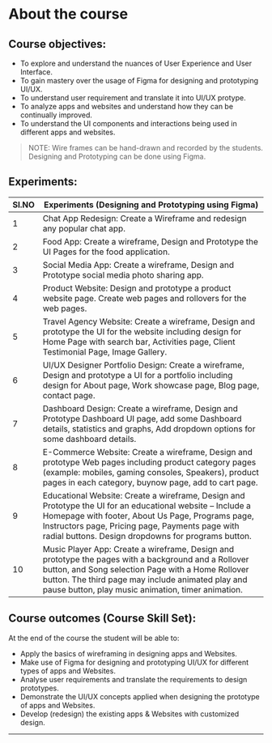 # About the course
## Course objectives:

- To explore and understand the nuances of User Experience and User Interface.
- To gain mastery over the usage of Figma for designing and prototyping UI/UX.
- To understand user requirement and translate it into UI/UX protype.
- To analyze apps and websites and understand how they can be continually improved.
- To understand the UI components and interactions being used in different apps and websites.

> NOTE: Wire frames can be hand-drawn and recorded by the students. Designing and Prototyping can be done using Figma.

## Experiments:
| Sl.NO | Experiments (Designing and Prototyping using Figma)                                                                                                                                                                                                                      |
| ----- | ------------------------------------------------------------------------------------------------------------------------------------------------------------------------------------------------------------------------------------------------------------------------ |
| 1     | Chat App Redesign: Create a Wireframe and redesign any popular chat app.                                                                                                                                                                                                 |
| 2     | Food App: Create a wireframe, Design and Prototype the UI Pages for the food application.                                                                                                                                                                                |
| 3     | Social Media App: Create a wireframe, Design and Prototype social media photo sharing app.                                                                                                                                                                               |
| 4     | Product Website: Design and prototype a product website page. Create web pages and rollovers for the web pages.                                                                                                                                                          |
| 5     | Travel Agency Website: Create a wireframe, Design and prototype the UI for the website including design for Home Page with search bar, Activities page, Client Testimonial Page, Image Gallery.                                                                          |
| 6     | UI/UX Designer Portfolio Design: Create a wireframe, Design and prototype a UI for a portfolio including design for About page, Work showcase page, Blog page, contact page.                                                                                             |
| 7     | Dashboard Design: Create a wireframe, Design and Prototype Dashboard UI page, add some Dashboard details, statistics and graphs, Add dropdown options for some dashboard details.                                                                                        |
| 8     | E-Commerce Website: Create a wireframe, Design and prototype Web pages including product category pages (example: mobiles, gaming consoles, Speakers), product pages in each category, buynow page, add to cart page.                                                    |
| 9     | Educational Website: Create a wireframe, Design and Prototype the UI for an educational website – Include a Homepage with footer, About Us Page, Programs page, Instructors page, Pricing page, Payments page with radial buttons. Design dropdowns for programs button. |
| 10    | Music Player App: Create a wireframe, Design and prototype the pages with a background and a Rollover button, and Song selection Page with a Home Rollover button. The third page may include animated play and pause button, play music animation, timer animation.     |

## Course outcomes (Course Skill Set):

At the end of the course the student will be able to:
- Apply the basics of wireframing in designing apps and Websites.
- Make use of Figma for designing and prototyping UI/UX for different types of apps and Websites.
- Analyse user requirements and translate the requirements to design prototypes.
- Demonstrate the UI/UX concepts applied when designing the prototype of apps and Websites.
- Develop (redesign) the existing apps & Websites with customized design. 

---